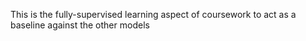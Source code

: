 This is the fully-supervised learning aspect of coursework to act as a baseline against the other models